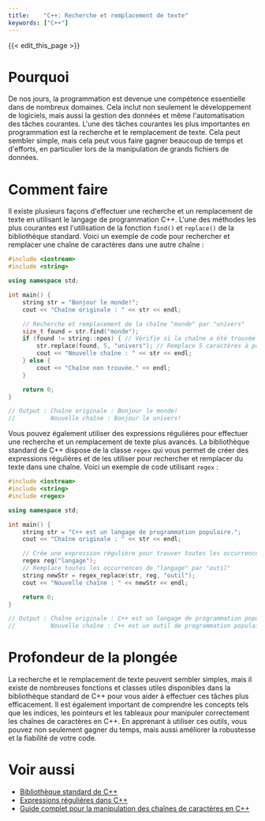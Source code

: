 ```yaml
---
title:    "C++: Recherche et remplacement de texte"
keywords: ["C++"]
---
```


{{< edit_this_page >}}

# Pourquoi 

De nos jours, la programmation est devenue une compétence essentielle dans de nombreux domaines. Cela inclut non seulement le développement de logiciels, mais aussi la gestion des données et même l'automatisation des tâches courantes. L'une des tâches courantes les plus importantes en programmation est la recherche et le remplacement de texte. Cela peut sembler simple, mais cela peut vous faire gagner beaucoup de temps et d'efforts, en particulier lors de la manipulation de grands fichiers de données.

# Comment faire 

Il existe plusieurs façons d'effectuer une recherche et un remplacement de texte en utilisant le langage de programmation C++. L'une des méthodes les plus courantes est l'utilisation de la fonction `find()` et `replace()` de la bibliothèque standard. Voici un exemple de code pour rechercher et remplacer une chaîne de caractères dans une autre chaîne :

```C++
#include <iostream>
#include <string>

using namespace std;

int main() {
    string str = "Bonjour le monde!";
    cout << "Chaîne originale : " << str << endl;

    // Recherche et remplacement de la chaîne "monde" par "univers"
    size_t found = str.find("monde");
    if (found != string::npos) { // Vérifie si la chaîne a été trouvée
        str.replace(found, 5, "univers"); // Remplace 5 caractères à partir du point trouvé
        cout << "Nouvelle chaîne : " << str << endl;
    } else {
        cout << "Chaîne non trouvée." << endl;
    }

    return 0;
}

// Output : Chaîne originale : Bonjour le monde!
//          Nouvelle chaîne : Bonjour le univers!
```

Vous pouvez également utiliser des expressions régulières pour effectuer une recherche et un remplacement de texte plus avancés. La bibliothèque standard de C++ dispose de la classe `regex` qui vous permet de créer des expressions régulières et de les utiliser pour rechercher et remplacer du texte dans une chaîne. Voici un exemple de code utilisant `regex` :

```C++
#include <iostream>
#include <string>
#include <regex>

using namespace std;

int main() {
    string str = "C++ est un langage de programmation populaire.";
    cout << "Chaîne originale : " << str << endl;

    // Crée une expression régulière pour trouver toutes les occurrences de "langage"
    regex reg("langage");
    // Remplace toutes les occurrences de "langage" par "outil"
    string newStr = regex_replace(str, reg, "outil");
    cout << "Nouvelle chaîne : " << newStr << endl;

    return 0;
}

// Output : Chaîne originale : C++ est un langage de programmation populaire.
//          Nouvelle chaîne : C++ est un outil de programmation populaire.
```

# Profondeur de la plongée 

La recherche et le remplacement de texte peuvent sembler simples, mais il existe de nombreuses fonctions et classes utiles disponibles dans la bibliothèque standard de C++ pour vous aider à effectuer ces tâches plus efficacement. Il est également important de comprendre les concepts tels que les indices, les pointeurs et les tableaux pour manipuler correctement les chaînes de caractères en C++. En apprenant à utiliser ces outils, vous pouvez non seulement gagner du temps, mais aussi améliorer la robustesse et la fiabilité de votre code.

# Voir aussi 

- [Bibliothèque standard de C++](https://en.cppreference.com/w/)
- [Expressions régulières dans C++](https://www.regular-expressions.info/cplusplus.html)
- [Guide complet pour la manipulation des chaînes de caractères en C++](http://www.cplusplus.com/reference/string/)